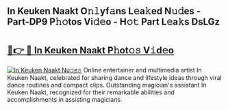 ## In Keuken Naakt O𝚗𝚕yf𝚊ns L𝚎a𝚔ed N𝚞𝚍es - Part-DP9 P𝚑𝚘tos Vi𝚍𝚎o - H𝚘𝚝 Part L𝚎a𝚔s DsLGz

# <h2><a href="http://kf0w0u.oniu.top/?m=In+Keuken+Naakt">🔗👉 🔴 In Keuken Naakt P𝚑ot𝚘𝚜 V𝚒d𝚎o</a></h2>

[![In Keuken Naakt Nu𝚍e𝚜](https://i.imgur.com/0qMVB7G.gif)](http://kf0w0u.oniu.top/?m=In+Keuken+Naakt)
Online entertainer and multimedia artist In Keuken Naakt, celebrated for sharing dance and lifestyle ideas through viral dance routines and compact clips. Outstanding magician's assistant In Keuken Naakt, recognized for their remarkable abilities and accomplishments in assisting magicians.  
